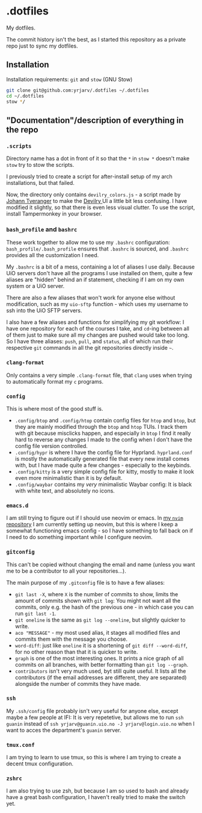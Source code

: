 # .dotfiles

My dotfiles.

The commit history isn't the best, as I started this repository as a private
repo just to sync my dotfiles.

## Installation

Installation requirements: `git` and `stow` (GNU Stow)

```bash
git clone git@github.com:yrjarv/.dotfiles ~/.dotfiles
cd ~/.dotfiles
stow */
```

## "Documentation"/description of everything in the repo

### `.scripts`

Directory name has a dot in front of it so that the `*` in `stow *` doesn't make
`stow` try to stow the scripts.

I previously tried to create a script for after-install setup of my arch
installations, but that failed.

Now, the directory only contains `devilry_colors.js` - a script made by [Johann
Tveranger](https://www.github.com/johtve) to make the [Devilry
](https://devilry.ifi.uio.no) UI a little bit less confusing. I have modified it
slightly, so that there is even less visual clutter. To use the script, install
Tampermonkey in your browser.

### `bash_profile` and `bashrc`

These work together to allow me to use my `.bashrc` configuration:
`bash_profile/.bash_profile` ensures that `.bashrc` is sourced, and `.bashrc`
provides all the customization I need.

My `.bashrc` is a bit of a mess, containing a lot of aliases I use daily.
Because UiO servers don't have all the programs I use installed on them, quite a
few aliases are "hidden" behind an if statement, checking if I am on my own
system or a UiO server.

There are also a few aliases that won't work for anyone else without
modification, such as my `uio-sftp` function - which uses my username to ssh
into the UiO SFTP servers.

I also have a few aliases and functions for simplifying my git workflow: I have
one repository for each of the courses I take, and `cd`-ing between all of them
just to make sure all my changes are pushed would take too long. So I have three
aliases: `push`, `pull`, and `status`, all of which run their respective `git`
commands in all the git repositories directly inside `~`.

### `clang-format`

Only contains a very simple `.clang-format` file, that `clang` uses when trying
to automatically format my `c` programs.

### `config`

This is where most of the good stuff is.

* `.config/btop` and `.config/htop` contain config files for `htop` and `btop`,
  but they are mainly modified through the `btop` and `htop` TUIs. I track them
  with git because misclicks happen, and especially in `btop` I find it really
  hard to reverse any changes I made to the config when I don't have the config
  file version controlled.
* `.config/hypr` is where I have the config file for Hyprland. `hyprland.conf`
  is mostly the automatically generated file that every new install comes with,
  but I have made quite a few changes - especially to the keybinds.
* `.config/kitty` is a very simple config file for kitty, mostly to make it look
  even more minimalistic than it is by default.
* `.config/waybar` contains my _very_ minimalistic Waybar config: It is black
  with white text, and absolutely no icons.

### `emacs.d`

I am still trying to figure out if I should use neovim or emacs. In [my `nvim`
repository](https://www.github.com/yrjarv/nvim) I am currently setting up
neovim, but this is where I keep a somewhat functioning emacs config - so I have
something to fall back on if I need to do something important while I configure
neovim.

### `gitconfig`

This can't be copied without changing the email and name (unless you want me to
be a contributor to all your repositories...).

The main purpose of my `.gitconfig` file is to have a few aliases:

* `git last -X`, where `X` is the number of commits to show, limits the amount
  of commits shown with `git log`: You might not want all the commits, only e.g.
  the hash of the previous one - in which case you can run `git last -1`.
* `git oneline` is the same as `git log --oneline`, but slightly quicker to
  write.
* `aco "MESSAGE"` - my most used alias, it stages all modified files and commits
  them with the message you choose.
* `word-diff`: just like `oneline` it is a shortening of `git diff --word-diff`,
  for no other reason than that it is quicker to write.
* `graph` is one of the most interesting ones. It prints a nice graph of all
  commits on all branches, with better formatting than `git log --graph`.
* `contributors` isn't very much used, byt still quite useful. It lists all the
  contributors (if the email addresses are different, they are separated)
  alongside the number of commits they have made.

### `ssh`

My `.ssh/config` file probably isn't very useful for anyone else, except maybe
a few people at IFI: It is very repetetive, but allows me to run `ssh guanin`
instead of `ssh yrjarv@guanin.uio.no -J yrjarv@login.uio.no` when I want to
acces the department's `guanin` server.

### `tmux.conf`

I am trying to learn to use tmux, so this is where I am trying to create a
decent tmux configuration.

### `zshrc`

I am also trying to use zsh, but because I am so used to bash and already have a
great bash configuration, I haven't really tried to make the switch yet.

